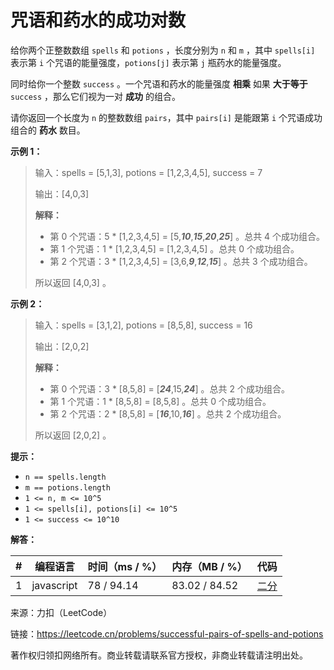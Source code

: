 # 咒语和药水的成功对数

给你两个正整数数组 `spells` 和 `potions` ，长度分别为 `n` 和 `m` ，其中 `spells[i]` 表示第 `i` 个咒语的能量强度，`potions[j]` 表示第 `j` 瓶药水的能量强度。

同时给你一个整数 `success` 。一个咒语和药水的能量强度 **相乘** 如果 **大于等于** `success` ，那么它们视为一对 **成功** 的组合。

请你返回一个长度为 `n` 的整数数组 `pairs`，其中 `pairs[i]` 是能跟第 `i` 个咒语成功组合的 **药水** 数目。

**示例 1：**

> 输入：spells = [5,1,3], potions = [1,2,3,4,5], success = 7
> 
> 输出：[4,0,3]
> 
> **解释：**
> - 第 0 个咒语：5 * [1,2,3,4,5] = [5,***10***,***15***,***20***,***25***] 。总共 4 个成功组合。
> - 第 1 个咒语：1 * [1,2,3,4,5] = [1,2,3,4,5] 。总共 0 个成功组合。
> - 第 2 个咒语：3 * [1,2,3,4,5] = [3,6,***9***,***12***,***15***] 。总共 3 个成功组合。
> 
> 所以返回 [4,0,3] 。

**示例 2：**

> 输入：spells = [3,1,2], potions = [8,5,8], success = 16
> 
> 输出：[2,0,2]
> 
> **解释：**
> - 第 0 个咒语：3 * [8,5,8] = [***24***,15,***24***] 。总共 2 个成功组合。
> - 第 1 个咒语：1 * [8,5,8] = [8,5,8] 。总共 0 个成功组合。
> - 第 2 个咒语：2 * [8,5,8] = [***16***,10,***16***] 。总共 2 个成功组合。
> 
> 所以返回 [2,0,2] 。

**提示：**

- `n == spells.length`
- `m == potions.length`
- `1 <= n, m <= 10^5`
- `1 <= spells[i], potions[i] <= 10^5`
- `1 <= success <= 10^10`

**解答：**

**#**|**编程语言**|**时间（ms / %）**|**内存（MB / %）**|**代码**
------|----------|-----------------|----------------|--------
1|javascript|78 / 94.14|83.02 / 84.52|[二分](./javascript/ac_v1.js)

来源：力扣（LeetCode）

链接：https://leetcode.cn/problems/successful-pairs-of-spells-and-potions

著作权归领扣网络所有。商业转载请联系官方授权，非商业转载请注明出处。
